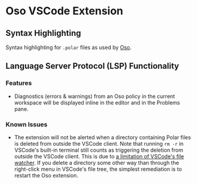 # Oso VSCode Extension

## Syntax Highlighting

Syntax highlighting for `.polar` files as used by [Oso](https://www.osohq.com).

## Language Server Protocol (LSP) Functionality

### Features

- Diagnostics (errors & warnings) from an Oso policy in the current workspace
  will be displayed inline in the editor and in the Problems pane.

### Known Issues

- The extension will not be alerted when a directory containing Polar files is
  deleted from outside the VSCode client. Note that running `rm -r` in VSCode's
  built-in terminal still counts as triggering the deletion from outside the
  VSCode client. This is due to [a limitation of VSCode's file watcher][60813].
  If you delete a directory some other way than through the right-click menu in
  VSCode's file tree, the simplest remediation is to restart the Oso extension.

[60813]: https://github.com/microsoft/vscode/issues/60813
